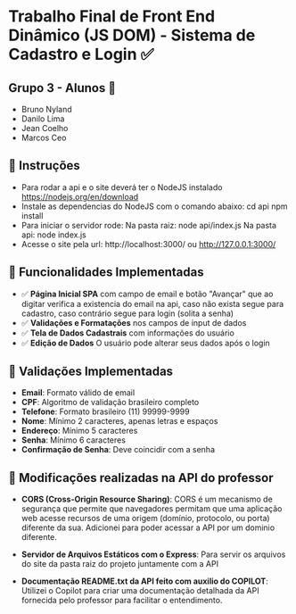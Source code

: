 # Trabalho Final de Front End Dinâmico (JS DOM) - Sistema de Cadastro e Login ✅

## Grupo 3 - Alunos 👥

   - Bruno Nyland
   - Danilo Lima
   - Jean Coelho
   - Marcos Ceo

## 🚀 Instruções 

- Para rodar a api e o site deverá ter o NodeJS instalado
   https://nodejs.org/en/download
- Instale as dependencias do NodeJS com o comando abaixo:
   cd api
   npm install
- Para iniciar o servidor rode:
   Na pasta raiz: node api/index.js
   Na pasta api: node index.js
- Acesse o site pela url: http://localhost:3000/ ou http://127.0.0.1:3000/

## 🎯 Funcionalidades Implementadas

- ✅ **Página Inicial SPA** com campo de email e botão "Avançar" que ao digitar verifica a existencia do email na api, caso não exista segue para cadastro, caso contrário segue para login (solita a senha)
- ✅ **Validações e Formatações** nos campos de input de dados
- ✅ **Tela de Dados Cadastrais** com informações do usuário
- ✅ **Edição de Dados** O usuário pode alterar seus dados após o login

## 🔧 Validações Implementadas

- **Email**: Formato válido de email
- **CPF**: Algoritmo de validação brasileiro completo
- **Telefone**: Formato brasileiro (11) 99999-9999
- **Nome**: Mínimo 2 caracteres, apenas letras e espaços
- **Endereço**: Mínimo 5 caracteres
- **Senha**: Mínimo 6 caracteres
- **Confirmação de Senha**: Deve coincidir com a senha

## 🔧 Modificações realizadas na API do professor

- **CORS (Cross-Origin Resource Sharing)**: CORS  é um mecanismo de segurança que permite que navegadores permitam que uma aplicação web acesse recursos de uma origem (domínio, protocolo, ou porta) diferente da sua. Adicionei para poder acessar a API por um dominio diferente. 

- **Servidor de Arquivos Estáticos com o Express**: Para servir os arquivos do site da pasta raiz do projeto juntamente com a API

- **Documentação README.txt da API feito com auxilio do COPILOT**: Utilizei o Copilot para criar uma documentação detalhada da API fornecida pelo professor para facilitar o entendimento. 


